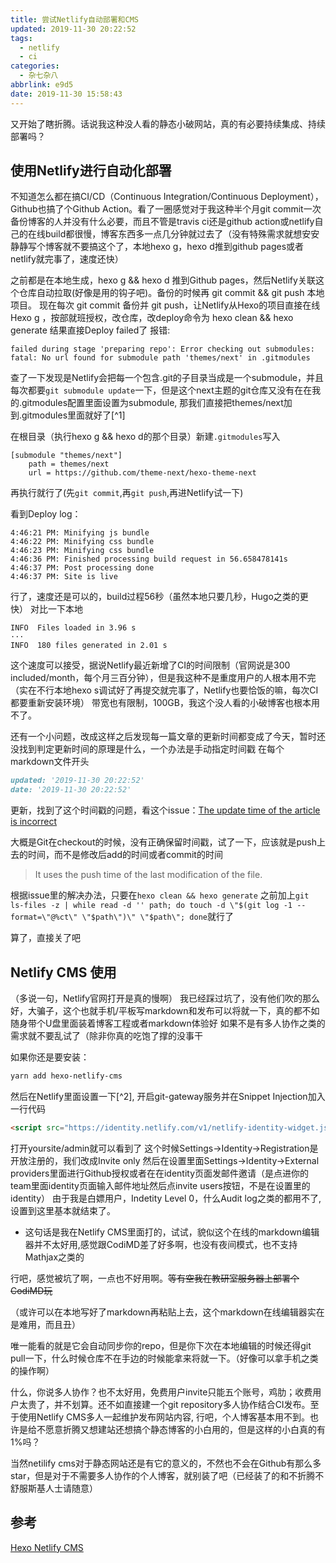 ```yaml
---
title: 尝试Netlify自动部署和CMS
updated: 2019-11-30 20:22:52
tags:
  - netlify
  - ci
categories:
  - 杂七杂八
abbrlink: e9d5
date: 2019-11-30 15:58:43
---
```

又开始了瞎折腾。话说我这种没人看的静态小破网站，真的有必要持续集成、持续部署吗？

<!-- more -->

## 使用Netlify进行自动化部署

不知道怎么都在搞CI/CD（Continuous Integration/Continuous Deployment），Github也搞了个Github Action。看了一圈感觉对于我这种半个月git commit一次备份博客的人并没有什么必要，而且不管是travis ci还是github action或netlify自己的在线build都很慢，博客东西多一点几分钟就过去了（没有特殊需求就想安安静静写个博客就不要搞这个了，本地hexo g，hexo d推到github pages或者netlify就完事了，速度还快）

之前都是在本地生成，hexo g && hexo d 推到Github pages，然后Netlify关联这个仓库自动拉取(好像是用的钩子吧)。备份的时候再 git commit && git push 本地项目。
现在每次 git commit 备份并 git push，让Netlify从Hexo的项目直接在线 Hexo g ，按部就班授权，改仓库，改deploy命令为 hexo clean && hexo generate
结果直接Deploy failed了
报错:

```log
failed during stage 'preparing repo': Error checking out submodules: fatal: No url found for submodule path 'themes/next' in .gitmodules
```

查了一下发现是Netlify会把每一个包含.git的子目录当成是一个submodule，并且每次都要`git submodule update`一下，但是这个next主题的git仓库又没有在在我的.gitmodules配置里面设置为submodule, 那我们直接把themes/next加到.gitmodules里面就好了\[^1]

在根目录（执行hexo g && hexo d的那个目录）新建`.gitmodules`写入

```log
[submodule "themes/next"]
	path = themes/next
	url = https://github.com/theme-next/hexo-theme-next
```

再执行就行了(先`git commit`,再`git push`,再进Netlify试一下)

看到Deploy log：

```log
4:46:21 PM: Minifying js bundle
4:46:22 PM: Minifying css bundle
4:46:23 PM: Minifying css bundle
4:46:36 PM: Finished processing build request in 56.658478141s
4:46:37 PM: Post processing done
4:46:37 PM: Site is live
```

行了，速度还是可以的，build过程56秒（虽然本地只要几秒，Hugo之类的更快）
对比一下本地

```log
INFO  Files loaded in 3.96 s
···
INFO  180 files generated in 2.01 s
```

这个速度可以接受，据说Netlify最近新增了CI的时间限制（官网说是300 included/month，每个月三百分钟），但是我这种不是重度用户的人根本用不完（实在不行本地hexo s调试好了再提交就完事了，Netlify也要恰饭的嘛，每次CI都要重新安装环境）
带宽也有限制，100GB，我这个没人看的小破博客也根本用不了。

还有一个小问题，改成这样之后发现每一篇文章的更新时间都变成了今天，暂时还没找到判定更新时间的原理是什么，一个办法是手动指定时间戳
在每个markdown文件开头

```markdown
updated: '2019-11-30 20:22:52'
date: '2019-11-30 20:22:52'
```

更新，找到了这个时间戳的问题，看这个issue：[The update time of the article is incorrect](https://github.com/theme-next/hexo-theme-next/issues/893)

大概是Git在checkout的时候，没有正确保留时间戳，试了一下，应该就是push上去的时间，而不是修改后add的时间或者commit的时间

>It uses the push time of the last modification of the file.

根据issue里的解决办法，只要在`hexo clean && hexo generate` 之前加上`git ls-files -z | while read -d '' path; do touch -d \"$(git log -1 --format=\"@%ct\" \"$path\")\" \"$path\"; done`就行了

算了，直接关了吧

## Netlify CMS 使用

（多说一句，Netlify官网打开是真的慢啊）
我已经踩过坑了，没有他们吹的那么好，大骗子，这个也就手机/平板写markdown和发布可以将就一下，真的都不如随身带个U盘里面装着博客工程或者markdown体验好
如果不是有多人协作之类的需求就不要乱试了（除非你真的吃饱了撑的没事干

如果你还是要安装：

```bash
yarn add hexo-netlify-cms
```

然后在Netlify里面设置一下\[^2], 开启git-gateway服务并在Snippet Injection加入一行代码

```html
<script src="https://identity.netlify.com/v1/netlify-identity-widget.js"></script>
```

打开yoursite/admin就可以看到了
这个时候Settings->Identity->Registration是开放注册的，我们改成Invite only
然后在设置里面Settings->Identity->External providers里面进行Github授权或者在在identity页面发邮件邀请（是点进你的team里面identity页面输入邮件地址然后点invite users按钮，不是在设置里的identity）
由于我是白嫖用户，Indetity Level 0，什么Audit log之类的都用不了, 设置到这里基本就结束了。

* 这句话是我在Netlify CMS里面打的，试试，貌似这个在线的markdown编辑器并不太好用,感觉跟CodiMD差了好多啊，也没有夜间模式，也不支持Mathjax之类的

行吧，感觉被坑了啊，一点也不好用啊。~~等有空我在教研室服务器上部署个CodiMD玩~~

（或许可以在本地写好了markdown再粘贴上去，这个markdown在线编辑器实在是难用，而且丑）

唯一能看的就是它会自动同步你的repo，但是你下次在本地编辑的时候还得git pull一下，什么时候仓库不在手边的时候能拿来将就一下。（好像可以拿手机之类的操作啊）

什么，你说多人协作？也不太好用，免费用户invite只能五个账号，鸡肋；收费用户太贵了，并不划算。还不如直接建一个git repository多人协作结合CI发布。至于使用Netlify CMS多人一起维护发布网站内容, 行吧，个人博客基本用不到。也许是给不愿意折腾又想建站还想搞个静态博客的小白用的，但是这样的小白真的有1%吗？

当然netilify cms对于静态网站还是有它的意义的，不然也不会在Github有那么多star，但是对于不需要多人协作的个人博客，就别装了吧（已经装了的和不折腾不舒服斯基人士请随意）

## 参考

[Hexo Netlify CMS](https://github.com/jiangtj/hexo-netlify-cms/blob/master/README-ZH.md)

[^1]:[Git 工具 - 子模块](https://git-scm.com/book/zh/v2/Git-工具-子模块) 可能会有切换分支等其他问题
[^2]:<https://www.dnocm.com/articles/beechnut/hexo-netlify-cms/>
